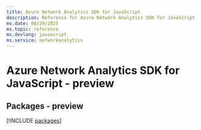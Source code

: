 ```yaml
---
title: Azure Network Analytics SDK for JavaScript
description: Reference for Azure Network Analytics SDK for JavaScript
ms.date: 08/29/2025
ms.topic: reference
ms.devlang: javascript
ms.service: networkanalytics
---
```

# Azure Network Analytics SDK for JavaScript - preview
## Packages - preview
[!INCLUDE [packages](network-analytics-index.md)]
